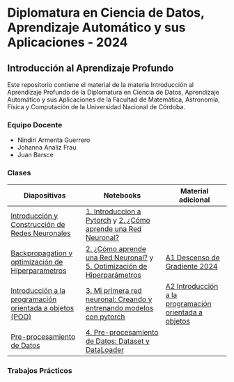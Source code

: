# Diplomatura en Ciencia de Datos, Aprendizaje Automático y sus Aplicaciones - 2024

## Introducción al Aprendizaje Profundo

Este repositorio contiene el material de la materia Introducción al Aprendizaje Profundo de la Diplomatura en Ciencia de Datos, Aprendizaje Automático y sus Aplicaciones de la Facultad de Matemática, Astronomía, Física y Computación de la Universidad Nacional de Córdoba.

### Equipo Docente

- Nindirí Armenta Guerrero
- Johanna Analiz Frau
- Juan Barsce

### Clases

<div align='center'>

<!-- prettier-ignore -->
| Diapositivas | Notebooks | Material adicional |
| ------------ | --------- | ------------------ |
| [Introducción y Construcción de Redes Neuronales](./classes/slides/P.%20I%202024-%20Introducción%20y%20Construcción%20de%20Redes%20Neuronales.pdf) | [1. Introduccion a Pytorch](./classes/notebooks/1_Introduccion_a_Pytorch_2024.ipynb) y [2. ¿Cómo aprende una Red Neuronal?](./classes/notebooks/2_Operación_a_Corazón_Abierto_de_una_Red_Neuronal_2024.ipynb) | |
| [Backpropagation y optimización de Hiperparametros](./classes/slides/P.%20II%202024%20Backpropagation%20y%20Optimización%20de%20Hiperparámetros.pdf) | [2. ¿Cómo aprende una Red Neuronal?](./classes/notebooks/2_Operación_a_Corazón_Abierto_de_una_Red_Neuronal_2024.ipynb) y [5. Optimización de Hiperparámetros](./classes/notebooks/5_Optimización_de_Hiperparámetros_2024.ipynb) | [A1 Descenso de Gradiente 2024](./classes/notebooks/A1_Descenso_de_Gradiente_2024.ipynb) |
| [Introducción a la programación orientada a objetos (POO)](./classes/slides/P.%20III%202024%20-%20Introducción%20a%20la%20programación%20orientada%20a%20objetos%20(POO).pdf) | [3. Mi primera red neuronal: Creando y entrenando modelos con pytorch](./classes/notebooks/3_Mi_primera_red_neuronal_Creando_y_entrenando_modelos_con_pytorch_2024.ipynb) | [A2 Introducción a la programación orientada a objetos](./classes/notebooks/A2_Introducción_a_Programación_Orientada_a_Objetos_2024.ipynb) |
| [Pre-procesamiento de Datos](./classes/slides/P.%20IV%202024%20-%20Pre-procesamiento%20de%20Datos.pdf) | [4. Pre-procesamiento de Datos: Dataset y DataLoader](./classes/notebooks/4_Pre_procesamiento_de_Datos_Dataset_y_DataLoader_2024.ipynb) | |

</div>

### Trabajos Prácticos
